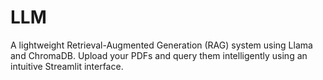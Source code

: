 # LLM
A lightweight Retrieval-Augmented Generation (RAG) system using Llama and ChromaDB. Upload your PDFs and query them intelligently using an intuitive Streamlit interface.

